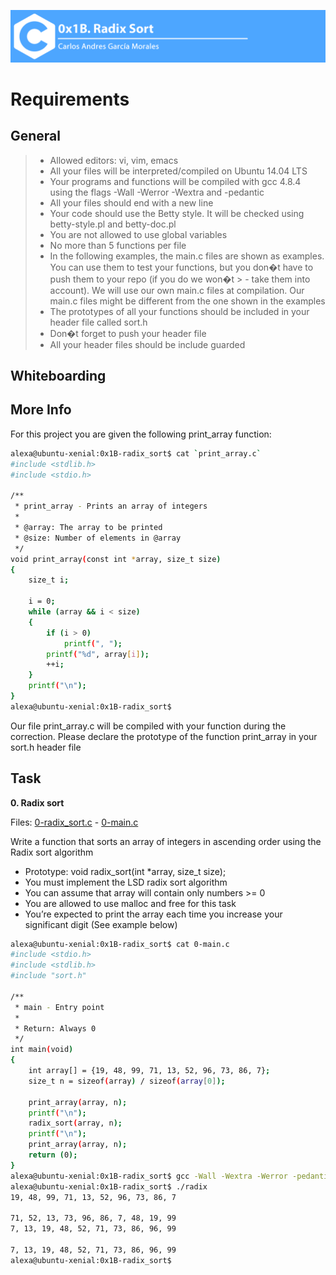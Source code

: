 ![](Top.png)

# Requirements

## General

> - Allowed editors: vi, vim, emacs
> - All your files will be interpreted/compiled on Ubuntu 14.04 LTS
> - Your programs and functions will be compiled with gcc 4.8.4 using the flags -Wall -Werror -Wextra and -pedantic
> - All your files should end with a new line
> - Your code should use the Betty style. It will be checked using betty-style.pl and betty-doc.pl
> - You are not allowed to use global variables
> - No more than 5 functions per file
> - In the following examples, the main.c files are shown as examples. You can use them to test your functions, but you don�t have to push them to your repo (if you do we won�t > - take them into account). We will use our own main.c files at compilation. Our main.c files might be different from the one shown in the examples
> - The prototypes of all your functions should be included in your header file called sort.h
> - Don�t forget to push your header file
> - All your header files should be include guarded

## Whiteboarding

[](whiteboard1.jpg)


## More Info

For this project you are given the following print_array function:

```sh
alexa@ubuntu-xenial:0x1B-radix_sort$ cat `print_array.c`
#include <stdlib.h>
#include <stdio.h>

/**
 * print_array - Prints an array of integers
 *
 * @array: The array to be printed
 * @size: Number of elements in @array
 */
void print_array(const int *array, size_t size)
{
    size_t i;

    i = 0;
    while (array && i < size)
    {
        if (i > 0)
            printf(", ");
        printf("%d", array[i]);
        ++i;
    }
    printf("\n");
}
alexa@ubuntu-xenial:0x1B-radix_sort$
```
Our file print_array.c will be compiled with your function during the correction.
Please declare the prototype of the function print_array in your sort.h header file


## Task

**0. Radix sort**

Files: [0-radix_sort.c](0-radix_sort.c/) - [0-main.c](0-main.c/)

Write a function that sorts an array of integers in ascending order using the Radix sort algorithm

- Prototype: void radix_sort(int *array, size_t size);
- You must implement the LSD radix sort algorithm
- You can assume that array will contain only numbers >= 0
- You are allowed to use malloc and free for this task
- You’re expected to print the array each time you increase your significant digit (See example below)

```sh
alexa@ubuntu-xenial:0x1B-radix_sort$ cat 0-main.c
#include <stdio.h>
#include <stdlib.h>
#include "sort.h"

/**
 * main - Entry point
 *
 * Return: Always 0
 */
int main(void)
{
    int array[] = {19, 48, 99, 71, 13, 52, 96, 73, 86, 7};
    size_t n = sizeof(array) / sizeof(array[0]);

    print_array(array, n);
    printf("\n");
    radix_sort(array, n);
    printf("\n");
    print_array(array, n);
    return (0);
}
alexa@ubuntu-xenial:0x1B-radix_sort$ gcc -Wall -Wextra -Werror -pedantic 0-main.c 0-radix_sort.c print_array.c -o radix
alexa@ubuntu-xenial:0x1B-radix_sort$ ./radix
19, 48, 99, 71, 13, 52, 96, 73, 86, 7

71, 52, 13, 73, 96, 86, 7, 48, 19, 99
7, 13, 19, 48, 52, 71, 73, 86, 96, 99

7, 13, 19, 48, 52, 71, 73, 86, 96, 99
alexa@ubuntu-xenial:0x1B-radix_sort$
```